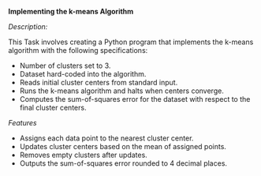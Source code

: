 **Implementing the k-means Algorithm**

*Description:*

This Task involves creating a Python program that implements the k-means algorithm with the following specifications:

- Number of clusters set to 3.
- Dataset hard-coded into the algorithm.
- Reads initial cluster centers from standard input.
- Runs the k-means algorithm and halts when centers converge.
- Computes the sum-of-squares error for the dataset with respect to the final cluster centers.

*Features*

- Assigns each data point to the nearest cluster center.
- Updates cluster centers based on the mean of assigned points.
- Removes empty clusters after updates.
- Outputs the sum-of-squares error rounded to 4 decimal places.
